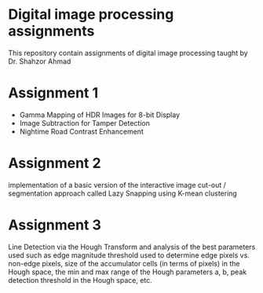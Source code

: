 # Digital image processing assignments

This repository contain assignments of digital image processing taught by Dr. Shahzor Ahmad

# Assignment 1
* Gamma Mapping of HDR Images for 8-bit Display
* Image Subtraction for Tamper Detection
* Nightime Road Contrast Enhancement

# Assignment 2
implementation of a basic version of the interactive image cut-out / segmentation approach called Lazy Snapping using K-mean clustering

# Assignment 3
Line Detection via the Hough Transform and analysis of the best parameters used such as edge magnitude threshold used to determine edge pixels vs. non-edge pixels, size of the accumulator cells (in terms of pixels) in the Hough space, the min and max range of the Hough parameters a, b, peak detection threshold in the Hough space, etc.

